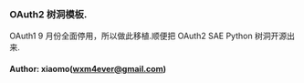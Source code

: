 ### OAuth2 树洞模板.
OAuth1 9 月份全面停用，所以做此移植.顺便把 OAuth2 SAE Python 树洞开源出来.

#### Author: xiaomo(wxm4ever@gmail.com)
